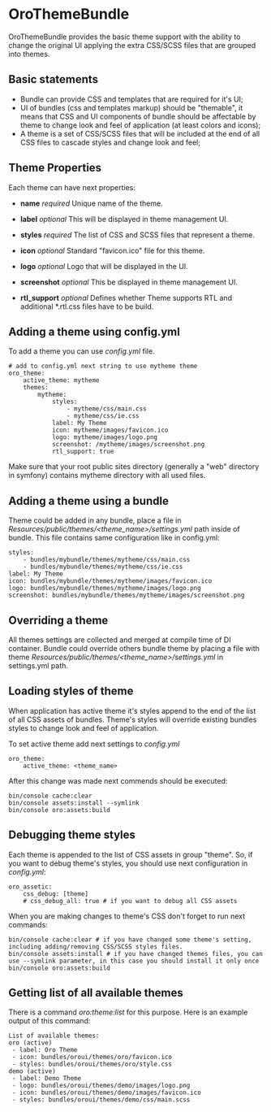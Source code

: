 # OroThemeBundle

OroThemeBundle provides the basic theme support with the ability to change the original UI applying the extra CSS/SCSS files that are grouped into themes.

## Basic statements

* Bundle can provide CSS and templates that are required for it's UI;
* UI of bundles (css and templates markup) should be "themable", it means that CSS and UI components of bundle should
  be affectable by theme to change look and feel of application (at least colors and icons);
* A theme is a set of CSS/SCSS files that will be included at the end of all CSS files to cascade styles and change look and feel;

## Theme Properties

Each theme can have next properties:

* **name**
_required_
Unique name of the theme.

* **label**
_optional_
This will be displayed in theme management UI.

* **styles**
_required_
The list of CSS and SCSS files that represent a theme.

* **icon**
_optional_
Standard "favicon.ico" file for this theme.

* **logo**
_optional_
Logo that will be displayed in the UI.

* **screenshot**
_optional_
This be displayed in theme management UI.
  
* **rtl_support**
_optional_
Defines whether Theme supports RTL and additional *.rtl.css files have to be build.

## Adding a theme using config.yml

To add a theme you can use _config.yml_ file.

```
# add to config.yml next string to use mytheme theme
oro_theme:
    active_theme: mytheme
    themes:
        mytheme:
            styles:
                - mytheme/css/main.css
                - mytheme/css/ie.css
            label: My Theme
            icon: mytheme/images/favicon.ico
            logo: mytheme/images/logo.png
            screenshot: /mytheme/images/screenshot.png
            rtl_support: true
```

Make sure that your root public sites directory (generally a "web" directory in symfony) contains mytheme directory
with all used files.

## Adding a theme using a bundle

Theme could be added in any bundle, place a file in _Resources/public/themes/\<theme_name\>/settings.yml_ path inside of bundle.
This file contains same configuration like in config.yml:

```
styles:
    - bundles/mybundle/themes/mytheme/css/main.css
    - bundles/mybundle/themes/mytheme/css/ie.css
label: My Theme
icon: bundles/mybundle/themes/mytheme/images/favicon.ico
logo: bundles/mybundle/themes/mytheme/images/logo.png
screenshot: bundles/mybundle/themes/mytheme/images/screenshot.png
```

## Overriding a theme

All themes settings are collected and merged at compile time of DI container. Bundle could override others bundle theme
by placing a file with theme _Resources/public/themes/\<theme_name\>/settings.yml_ in settings.yml path.


## Loading styles of theme

When application has active theme it's styles append to the end of the list of all CSS assets of bundles. Theme's styles
will override existing bundles styles to change look and feel of application.

To set active theme add next settings to _config.yml_

```
oro_theme:
    active_theme: <theme_name>
```

After this change was made next commends should be executed:

```
bin/console cache:clear
bin/console assets:install --symlink
bin/console oro:assets:build
```


## Debugging theme styles

Each theme is appended to the list of CSS assets in group "theme". So, if you want to debug theme's
styles, you should use next configuration in _config.yml_:

```
oro_assetic:
    css_debug: [theme]
    # css_debug_all: true # if you want to debug all CSS assets
```

When you are making changes to theme's CSS don't forget to run next commands:

```
bin/console cache:clear # if you have changed some theme's setting, including adding/removing CSS/SCSS styles files.
bin/console assets:install # if you have changed themes files, you can use --symlink parameter, in this case you should install it only once
bin/console oro:assets:build
```

## Getting list of all available themes

There is a command _oro:theme:list_ for this purpose. Here is an example output of this command:

```
List of available themes:
oro (active)
 - label: Oro Theme
 - icon: bundles/oroui/themes/oro/favicon.ico
 - styles: bundles/oroui/themes/oro/style.css
demo (active)
 - label: Demo Theme
 - logo: bundles/oroui/themes/demo/images/logo.png
 - icon: bundles/oroui/themes/demo/images/favicon.ico
 - styles: bundles/oroui/themes/demo/css/main.scss
```


